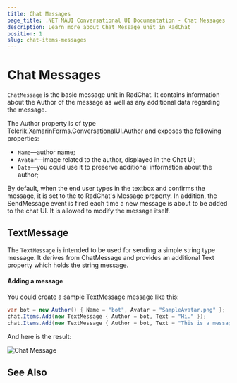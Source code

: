 ```yaml
---
title: Chat Messages
page_title: .NET MAUI Conversational UI Documentation - Chat Messages
description: Learn more about Chat Message unit in RadChat
position: 1
slug: chat-items-messages
---
```


# Chat Messages 

`ChatMessage` is the basic message unit in RadChat. It contains information about the Author of the message as well as any additional data regarding the message.  

The Author property is of type Telerik.XamarinForms.ConversationalUI.Author and exposes the following properties:

* `Name`&mdash;author name;
* `Avatar`&mdash;image related to the author, displayed in the Chat UI;
* `Data`&mdash;you could use it to preserve additional information about the author;

By default, when the end user types in the textbox and confirms the message, it is set to the to RadChat's Message property. In addition, the SendMessage event is fired each time a new message is about to be added to the chat UI. It is allowed to modify the message itself.

## TextMessage

The `TextMessage` is intended to be used for sending a simple string type message. It derives from ChatMessage and provides an additional Text property which holds the string message. 

#### Adding a message

You could create a sample TextMessage message like this:

```C#
var bot = new Author() { Name = "bot", Avatar = "SampleAvatar.png" };
chat.Items.Add(new TextMessage { Author = bot, Text = "Hi." });
chat.Items.Add(new TextMessage { Author = bot, Text = "This is a message." });
```

And here is the result:

![Chat Message](images/)

## See Also
